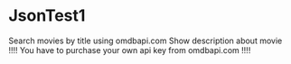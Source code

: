 # JsonTest1
Search movies by title using omdbapi.com
Show description about movie
!!!! You have to purchase your own api key from omdbapi.com !!!!
